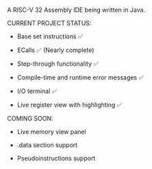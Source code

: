 A RISC-V 32 Assembly IDE being written in Java.

CURRENT PROJECT STATUS:

- Base set instructions ✅

- ECalls ✅ (Nearly complete)

- Step-through functionality ✅

- Compile-time and runtime error messages ✅

- I/O terminal ✅

- Live register view with highlighting ✅

COMING SOON:

- Live memory view panel

- .data section support

- Pseudoinstructions support



